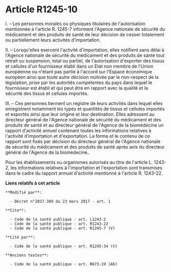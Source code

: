 # Article R1245-10

I. – Les personnes morales ou physiques titulaires de l'autorisation mentionnée à l'article R. 1245-7 informent l'Agence
nationale de sécurité du médicament et des produits de santé de leur décision de cesser totalement ou partiellement leurs
activités d'importation. 

II. – Lorsqu'elles exercent l'activité d'importation, elles notifient sans délai à l'Agence nationale de sécurité du
médicament et des produits de santé tout retrait ou suspension, total ou partiel, de l'autorisation d'exporter des tissus et
cellules d'un fournisseur établi dans un Etat non membre de l'Union européenne ou n'étant pas partie à l'accord sur l'Espace
économique européen ainsi que toute autre décision motivée par le non-respect de la législation, prise par les autorités
compétentes du pays dans lequel le fournisseur est établi et qui peut être en rapport avec la qualité et la sécurité des
tissus et cellules importés. 

III. – Ces personnes tiennent un registre de leurs activités dans lequel elles enregistrent notamment les types et quantités
de tissus et cellules importés et exportés ainsi que leur origine et leur destination. Elles adressent au directeur général
de l'Agence nationale de sécurité du médicament et des produits de santé et au directeur général de l'Agence de la
biomédecine un rapport d'activité annuel contenant toutes les informations relatives à l'activité d'importation et
d'exportation. La forme et le contenu de ce rapport sont fixés par décision du directeur général de l'Agence nationale de
sécurité du médicament et des produits de santé après avis du directeur général de l'Agence de la biomédecine.. 

Pour les établissements ou organismes autorisés au titre de l'article L. 1243-2, les informations relatives à l'importation
et l'exportation sont transmises dans le cadre du rapport annuel d'activité mentionné à l'article R. 1243-22.

**Liens relatifs à cet article**

	**Modifié par**:

	  - Décret n°2017-389 du 23 mars 2017 - art. 1

	**Cite**:

	  - Code de la santé publique - art. L1243-2
	  - Code de la santé publique - art. R1243-22
	  - Code de la santé publique - art. R1245-7 (V)

	**Cité par**:

	  - Code de la santé publique - art. R1245-34 (V)

	**Anciens textes**:

	  - Code de la santé publique - art. R673-19 (Ab)
